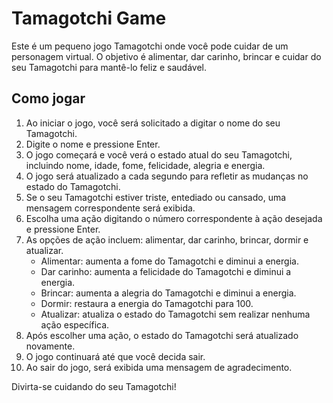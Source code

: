 # Tamagotchi Game

Este é um pequeno jogo Tamagotchi onde você pode cuidar de um personagem virtual. O objetivo é alimentar, dar carinho, brincar e cuidar do seu Tamagotchi para mantê-lo feliz e saudável.

## Como jogar

1. Ao iniciar o jogo, você será solicitado a digitar o nome do seu Tamagotchi.
2. Digite o nome e pressione Enter.
3. O jogo começará e você verá o estado atual do seu Tamagotchi, incluindo nome, idade, fome, felicidade, alegria e energia.
4. O jogo será atualizado a cada segundo para refletir as mudanças no estado do Tamagotchi.
5. Se o seu Tamagotchi estiver triste, entediado ou cansado, uma mensagem correspondente será exibida.
6. Escolha uma ação digitando o número correspondente à ação desejada e pressione Enter.
7. As opções de ação incluem: alimentar, dar carinho, brincar, dormir e atualizar.
    - Alimentar: aumenta a fome do Tamagotchi e diminui a energia.
    - Dar carinho: aumenta a felicidade do Tamagotchi e diminui a energia.
    - Brincar: aumenta a alegria do Tamagotchi e diminui a energia.
    - Dormir: restaura a energia do Tamagotchi para 100.
    - Atualizar: atualiza o estado do Tamagotchi sem realizar nenhuma ação específica.
8. Após escolher uma ação, o estado do Tamagotchi será atualizado novamente.
9. O jogo continuará até que você decida sair.
10. Ao sair do jogo, será exibida uma mensagem de agradecimento.

Divirta-se cuidando do seu Tamagotchi!

